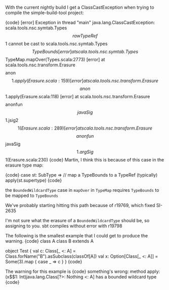 With the current nightly build I get a ClassCastException when trying to compile the simple-build-tool project:

{code}
[error] Exception in thread "main" java.lang.ClassCastException: scala.tools.nsc.symtab.Types$$rawTypeRef$$1 cannot be cast to scala.tools.nsc.symtab.Types$$TypeBounds
[error]         at scala.tools.nsc.symtab.Types$$TypeMap.mapOver(Types.scala:2773)
[error]         at scala.tools.nsc.transform.Erasure$$$$anon$$1.apply(Erasure.scala:159)
[error]         at scala.tools.nsc.transform.Erasure$$$$anon$$1.apply(Erasure.scala:118)
[error]         at scala.tools.nsc.transform.Erasure$$$$anonfun$$javaSig$$1.jsig2$$1(Erasure.scala:289)
[error]         at scala.tools.nsc.transform.Erasure$$$$anonfun$$javaSig$$1.argSig$$1(Erasure.scala:230)
{code}
Martin, I think this is because of this case in the erasure type map:

{code}
        case st: SubType => // map a TypeBounds to a TypeRef (typically)
          apply(st.supertype)
{code}

the `BoundedWildcardType` case in `mapOver` in `TypeMap` requires `TypeBounds` to be mapped to `TypeBounds`

We've probably starting hitting this path because of r19769, which fixed SI-2635 

I'm not sure what the erasure of a `BoundedWildcardType` should be, so assigning to you.
sbt compiles without error with r19798

The following is the smallest example that I could get to produce the warning.
{code}
class A
class B extends A

object Test {
  val c: Class[_ <: A] = Class.forName("B").asSubclass(classOf[A])
  val x: Option[Class[_ <: A]] = Some(3).map { case _ => c }
}
{code}

The warning for this example is
{code}
something's wrong: method apply:(x$$1: Int)java.lang.Class[?>: Nothing <: A] has a bounded wildcard type
{code}
